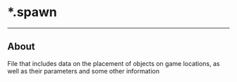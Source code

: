 # *.spawn

___

## About

File that includes data on the placement of objects on game locations, as well as their parameters and some other information
